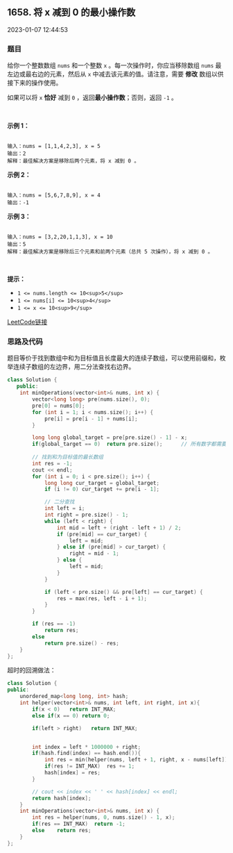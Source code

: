 ## 1658. 将 x 减到 0 的最小操作数

2023-01-07 12:44:53

### 题目

给你一个整数数组 ``nums`` 和一个整数 ``x`` 。每一次操作时，你应当移除数组 ``nums`` 最左边或最右边的元素，然后从 ``x`` 中减去该元素的值。请注意，需要 **修改** 数组以供接下来的操作使用。

如果可以将 ``x`` **恰好** 减到 ``0`` ，返回**最小操作数**；否则，返回 ``-1`` 。

 

**示例 1：**

```

输入：nums = [1,1,4,2,3], x = 5
输出：2
解释：最佳解决方案是移除后两个元素，将 x 减到 0 。
```

**示例 2：**

```

输入：nums = [5,6,7,8,9], x = 4
输出：-1
```

**示例 3：**

```

输入：nums = [3,2,20,1,1,3], x = 10
输出：5
解释：最佳解决方案是移除后三个元素和前两个元素（总共 5 次操作），将 x 减到 0 。
```

 

**提示：**


- ``1 <= nums.length <= 10<sup>5</sup>``
- ``1 <= nums[i] <= 10<sup>4</sup>``
- ``1 <= x <= 10<sup>9</sup>``



[LeetCode链接](https://leetcode-cn.com/problems/minimum-operations-to-reduce-x-to-zero/)

### 思路及代码

题目等价于找到数组中和为目标值且长度最大的连续子数组，可以使用前缀和，枚举连续子数组的左边界，用二分法查找右边界。

```cpp
class Solution {
   public:
    int minOperations(vector<int>& nums, int x) {
        vector<long long> pre(nums.size(), 0);
        pre[0] = nums[0];
        for (int i = 1; i < nums.size(); i++) {
            pre[i] = pre[i - 1] + nums[i];
        }

        long long global_target = pre[pre.size() - 1] - x;
        if(global_target == 0)  return pre.size();      // 所有数字都需要被删除，直接返回
        
        // 找到和为目标值的最长数组
        int res = -1;
        cout << endl;
        for (int i = 0; i < pre.size(); i++) {
            long long cur_target = global_target;
            if (i != 0) cur_target += pre[i - 1];

            // 二分查找
            int left = i;
            int right = pre.size() - 1;
            while (left < right) {
                int mid = left + (right - left + 1) / 2;
                if (pre[mid] == cur_target) {
                    left = mid;
                } else if (pre[mid] > cur_target) {
                    right = mid - 1;
                } else {
                    left = mid;
                }
            }

            if (left < pre.size() && pre[left] == cur_target) {
                res = max(res, left - i + 1);
            }
        }

        if (res == -1)
            return res;
        else
            return pre.size() - res;
    }
};
```

超时的回溯做法：

```cpp
class Solution {
public:
    unordered_map<long long, int> hash;
    int helper(vector<int>& nums, int left, int right, int x){
        if(x < 0)   return INT_MAX;
        else if(x == 0) return 0;

        if(left > right)   return INT_MAX;


        int index = left * 1000000 + right;
        if(hash.find(index) == hash.end()){
            int res = min(helper(nums, left + 1, right, x - nums[left]), helper(nums, left, right - 1, x - nums[right]));
            if(res != INT_MAX)  res += 1;
            hash[index] = res;
        }

        // cout << index << ' ' << hash[index] << endl;
        return hash[index];
    }
    int minOperations(vector<int>& nums, int x) {
        int res = helper(nums, 0, nums.size() - 1, x);
        if(res == INT_MAX)  return -1;
        else    return res;
    }
};
```